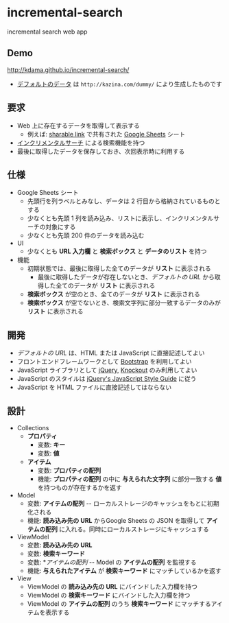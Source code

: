 # incremental-search
incremental search web app

Demo
----
http://kdama.github.io/incremental-search/
* [デフォルトのデータ](https://docs.google.com/spreadsheets/d/1NH9rvVIudYRMMU4ETmRNdiTJQR36xCVYviVWjTEj5pM/pubhtml) は `http://kazina.com/dummy/` により生成したものです

要求
----

* Web 上に存在するデータを取得して表示する
  * 例えば: [sharable link](https://support.google.com/docs/answer/2494822) で共有された [Google Sheets](https://docs.google.com/spreadsheets/) シート
* [インクリメンタルサーチ](https://ja.wikipedia.org/wiki/%E3%82%A4%E3%83%B3%E3%82%AF%E3%83%AA%E3%83%A1%E3%83%B3%E3%82%BF%E3%83%AB%E3%82%B5%E3%83%BC%E3%83%81) による検索機能を持つ
* 最後に取得したデータを保存しておき、次回表示時に利用する

仕様
----

* Google Sheets シート
  * 先頭行を列ラベルとみなし、データは 2 行目から格納されているものとする
  * 少なくとも先頭 1 列を読み込み、リストに表示し、インクリメンタルサーチの対象にする
  * 少なくとも先頭 200 件のデータを読み込む
* UI
  * 少なくとも **URL 入力欄** と **検索ボックス** と **データのリスト** を持つ
* 機能
  * 初期状態では、最後に取得した全てのデータが **リスト** に表示される
    * 最後に取得したデータが存在しないとき、*デフォルトの URL* から取得した全てのデータが **リスト** に表示される
  * **検索ボックス** が空のとき、全てのデータが **リスト** に表示される
  * **検索ボックス** が空でないとき、検索文字列に部分一致するデータのみが **リスト** に表示される

開発
----

* *デフォルトの URL* は、HTML または JavaScript に直接記述してよい
* フロントエンドフレームワークとして [Bootstrap](http://getbootstrap.com/) を利用してよい
* JavaScript ライブラリとして [jQuery](http://jquery.com/), [Knockout](http://knockoutjs.com/) のみ利用してよい
* JavaScript のスタイルは [jQuery's JavaScript Style Guide](https://contribute.jquery.org/style-guide/js/) に従う
* JavaScript を HTML ファイルに直接記述してはならない

設計
----

* Collections
  * **プロパティ**
    * 変数: **キー**
    * 変数: **値**
  * **アイテム**
    * 変数: **プロパティの配列**
    * 機能: **プロパティの配列** の中に **与えられた文字列** に部分一致する **値** を持つものが存在するかを返す
* Model
  * 変数: **アイテムの配列** -- ローカルストレージのキャッシュをもとに初期化される
  * 機能: **読み込み先の URL** からGoogle Sheets の JSON を取得して **アイテムの配列** に入れる。同時にローカルストレージにキャッシュする
* ViewModel
  * 変数: **読み込み先の URL**
  * 変数: **検索キーワード**
  * 変数: **アイテムの配列* -- Model の **アイテムの配列** を監視する
  * 機能: **与えられたアイテム** が **検索キーワード** にマッチしているかを返す
* View
  * ViewModel の **読み込み先の URL** にバインドした入力欄を持つ
  * ViewModel の **検索キーワード** にバインドした入力欄を持つ
  * ViewModel の **アイテムの配列** のうち **検索キーワード** にマッチするアイテムを表示する
